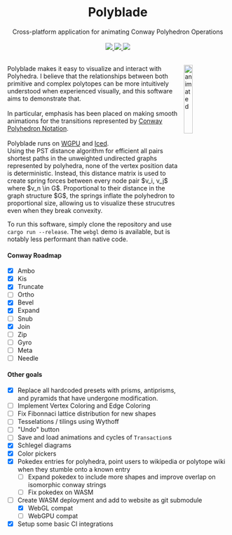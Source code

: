 <div align="center" style="margin-top: 24px;">
    <div>
        <h1>Polyblade</h1>
        <span>Cross-platform application for animating Conway Polyhedron Operations</span>
    </div>
    <br/>
    <a href="https://vera.lgbt/software/polyblade_live/index.html">
        <img src="https://img.shields.io/website?url=https%3A//vera.lgbt/software/polyblade_live/index.html&label=demo&logo=webgl&logoSize=auto&style=for-the-badge"/>
    </a>
    <a href="https://github.com/organizedgrime/polyblade/actions/workflows/ci.yml"> 
        <img src="https://img.shields.io/github/actions/workflow/status/organizedgrime/polyblade/ci.yml?style=for-the-badge&label=CI%20Status"/>
    </a>
    <a href="LICENSE"> 
        <img src="https://img.shields.io/badge/license-APGL3-blue.svg?style=for-the-badge"/>
    </a>
    <br/>
</div>
<br/>
<div>
    <p>
        <img src="./assets/demo.gif" align="right" alt="animated" width="20%" />
        Polyblade makes it easy to visualize and interact with Polyhedra. I believe that the relationships between both primitive and complex polytopes can be more intuitively understood when experienced visually, and this software aims to demonstrate that.
        <br/><br/>
        In particular, emphasis has been placed on making smooth animations for the transitions represented by <a href="https://en.wikipedia.org/wiki/Conway_polyhedron_notation">Conway Polyhedron Notation</a>. 
        <br/><br/>
        Polyblade runs on <a href="https://github.com/gfx-rs/wgpu">WGPU</a> and <a href="https://github.com/iced-rs/iced">Iced</a>.
        <br/>
        Using the PST distance algorithm for efficient all pairs shortest paths in the unweighted undirected graphs represented by polyhedra, none of the vertex position data is deterministic. Instead, this distance matrix is used to create spring forces between every node pair $v_i, v_j$ where $v_n \in G$. Proportional to their distance in the graph structure $G$, the springs inflate the polyhedron to proportional size, allowing us to visualize these strucutres even when they break convexity. 
        <br/>
    </p>
</div>

To run this software, simply clone the repository and use `cargo run --release`.
The `webgl` demo is available, but is notably less performant than native code. 
        
#### Conway Roadmap
- [x] Ambo
- [x] Kis
- [x] Truncate
- [ ] Ortho
- [x] Bevel
- [x] Expand
- [ ] Snub
- [x] Join
- [ ] Zip
- [ ] Gyro
- [ ] Meta
- [ ] Needle

#### Other goals
- [x] Replace all hardcoded presets with prisms, antiprisms, and pyramids that have undergone modification.
- [ ] Implement Vertex Coloring and Edge Coloring
- [ ] Fix Fibonnaci lattice distribution for new shapes
- [ ] Tesselations / tilings using Wythoff
- [ ] "Undo" button
- [ ] Save and load animations and cycles of `Transaction`s
- [x] Schlegel diagrams
- [x] Color pickers
- [x] Pokedex entries for polyhedra, point users to wikipedia or polytope wiki when they stumble onto a known entry
  - [ ] Expand pokedex to include more shapes and improve overlap on isomorphic conway strings
  - [ ] Fix pokedex on WASM
- [ ] Create WASM deployment and add to website as git submodule
  - [x] WebGL compat
  - [ ] WebGPU compat
- [x] Setup some basic CI integrations
